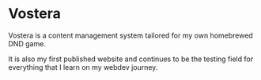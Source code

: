 <h1>Vostera</h1>
<p>Vostera is a content management system tailored for my own homebrewed DND game.</p>
<p>It is also my first published website and continues to be the testing field for everything that I learn on my webdev journey.</p>
